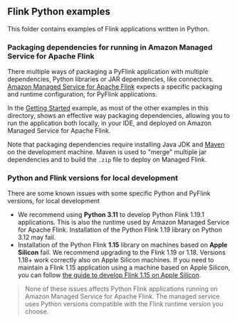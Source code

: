 ## Flink Python examples

This folder contains examples of Flink applications written in Python.

### Packaging dependencies for running in Amazon Managed Service for Apache Flink

There multiple ways of packaging a PyFlink application with multiple dependencies, Python libraries or JAR dependencies, like connectors.
[Amazon Managed Service for Apache Flink](https://aws.amazon.com/managed-service-apache-flink/) expects a specific packaging
and runtime configuration, for PyFlink applications.

In the [Getting Started](./GettingStarted) example, as most of the other examples in this directory, shows an effective way
packaging dependencies, allowing you to run the application both locally, in your IDE, and deployed on Amazon Managed Service for Apache Flink.

Note that packaging dependencies require installing Java JDK and [Maven](https://maven.apache.org/) on the development machine. 
Maven is used to "merge" multiple jar dependencies and to build the `.zip` file to deploy on Managed Flink.

### Python and Flink versions for local development

There are some known issues with some specific Python and PyFlink versions, for local development

* We recommend using **Python 3.11** to develop Python Flink 1.19.1 applications.
  This is also the runtime used by Amazon Managed Service for Apache Flink.
  Installation of the Python Flink 1.19 library on Python 3.12 may fail.
* Installation of the Python Flink **1.15** library on machines based on **Apple Silicon** fail. 
  We recommend upgrading to the Flink 1.19 or 1.18. Versions 1.18+ work correctly also on Apple Silicon machines.
  If you need to maintain a Flink 1.15 application using a machine based on Apple Silicon, you can follow [the guide to develop Flink 1.15 on Apple Silicon](LocalDevelopmentOnAppleSilicon).


> None of these issues affects Python Flink applications running on Amazon Managed Service for Apache Flink.
> The managed service uses Python versions compatible with the Flink runtime version you choose.
